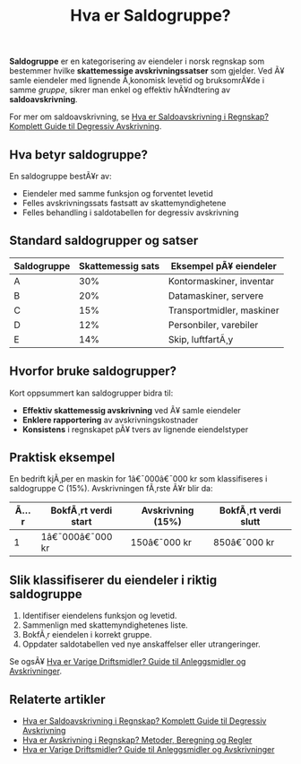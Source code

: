 ﻿---
title: "Hva er Saldogruppe?"
meta_title: "Hva er Saldogruppe?"
meta_description: '**Saldogruppe** er en kategorisering av eiendeler i norsk regnskap som bestemmer hvilke **skattemessige avskrivningssatser** som gjelder. Ved Ã¥ samle eiendeler...'
slug: saldogruppe
type: blog
layout: pages/single
---

**Saldogruppe** er en kategorisering av eiendeler i norsk regnskap som bestemmer hvilke **skattemessige avskrivningssatser** som gjelder. Ved Ã¥ samle eiendeler med lignende Ã¸konomisk levetid og bruksomrÃ¥de i samme _gruppe_, sikrer man enkel og effektiv hÃ¥ndtering av **saldoavskrivning**.

For mer om saldoavskrivning, se [Hva er Saldoavskrivning i Regnskap? Komplett Guide til Degressiv Avskrivning](/blogs/regnskap/hva-er-saldoavskrivning "Hva er Saldoavskrivning i Regnskap? Komplett Guide til Degressiv Avskrivning").

## Hva betyr saldogruppe?

En saldogruppe bestÃ¥r av:
* Eiendeler med samme funksjon og forventet levetid
* Felles avskrivningssats fastsatt av skattemyndighetene
* Felles behandling i saldotabellen for degressiv avskrivning

## Standard saldogrupper og satser

| Saldogruppe | Skattemessig sats | Eksempel pÃ¥ eiendeler             |
| ----------- | ----------------- | --------------------------------- |
| A           | 30%               | Kontormaskiner, inventar         |
| B           | 20%               | Datamaskiner, servere            |
| C           | 15%               | Transportmidler, maskiner        |
| D           | 12%               | Personbiler, varebiler           |
| E           | 14%               | Skip, luftfartÃ¸y                 |

## Hvorfor bruke saldogrupper?

Kort oppsummert kan saldogrupper bidra til:
* **Effektiv skattemessig avskrivning** ved Ã¥ samle eiendeler
* **Enklere rapportering** av avskrivningskostnader
* **Konsistens** i regnskapet pÃ¥ tvers av lignende eiendelstyper

## Praktisk eksempel

En bedrift kjÃ¸per en maskin for 1â€¯000â€¯000 kr som klassifiseres i saldogruppe C (15%). Avskrivningen fÃ¸rste Ã¥r blir da:

| Ã…r | BokfÃ¸rt verdi start | Avskrivning (15%) | BokfÃ¸rt verdi slutt |
| -- | ------------------- | ----------------- | ------------------- |
| 1  | 1â€¯000â€¯000 kr        | 150â€¯000 kr        | 850â€¯000 kr          |

## Slik klassifiserer du eiendeler i riktig saldogruppe

1. Identifiser eiendelens funksjon og levetid.
2. Sammenlign med skattemyndighetenes liste.
3. BokfÃ¸r eiendelen i korrekt gruppe.
4. Oppdater saldotabellen ved nye anskaffelser eller utrangeringer.

Se ogsÃ¥ [Hva er Varige Driftsmidler? Guide til Anleggsmidler og Avskrivninger](/blogs/regnskap/hva-er-varige-driftsmidler "Hva er Varige Driftsmidler? Guide til Anleggsmidler og Avskrivninger").

## Relaterte artikler

* [Hva er Saldoavskrivning i Regnskap? Komplett Guide til Degressiv Avskrivning](/blogs/regnskap/hva-er-saldoavskrivning "Hva er Saldoavskrivning i Regnskap? Komplett Guide til Degressiv Avskrivning")
* [Hva er Avskrivning i Regnskap? Metoder, Beregning og Regler](/blogs/regnskap/hva-er-avskrivning "Hva er Avskrivning i Regnskap? Metoder, Beregning og Regler")
* [Hva er Varige Driftsmidler? Guide til Anleggsmidler og Avskrivninger](/blogs/regnskap/hva-er-varige-driftsmidler "Hva er Varige Driftsmidler? Guide til Anleggsmidler og Avskrivninger")
